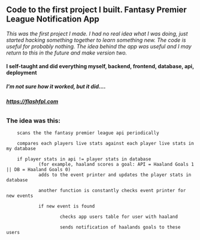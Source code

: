 ## Code to the first project I built. Fantasy Premier League Notification App
*This was the first project I made. I had no real idea what I was doing, just started hacking something together to learn something new. The code is useful for probably nothing. The idea behind the app was useful and I may return to this in the future and make version two.*

#### I self-taught and did everything myself, backend, frontend, database, api, deployment

##### I'm not sure how it worked, but it did....

###### **https://flashfpl.com**

### The idea was this:


        scans the the fantasy premier league api periodically

        compares each players live stats against each player live stats in my database

        if player stats in api != player stats in database
                (for example, haaland scores a goal: API = Haaland Goals 1 || DB = Haaland Goals 0)
                adds to the event printer and updates the player stats in database
        
                another function is constantly checks event printer for new events
        
                if new event is found
        
                        checks app users table for user with haaland
                
                        sends notification of haalands goals to these users



